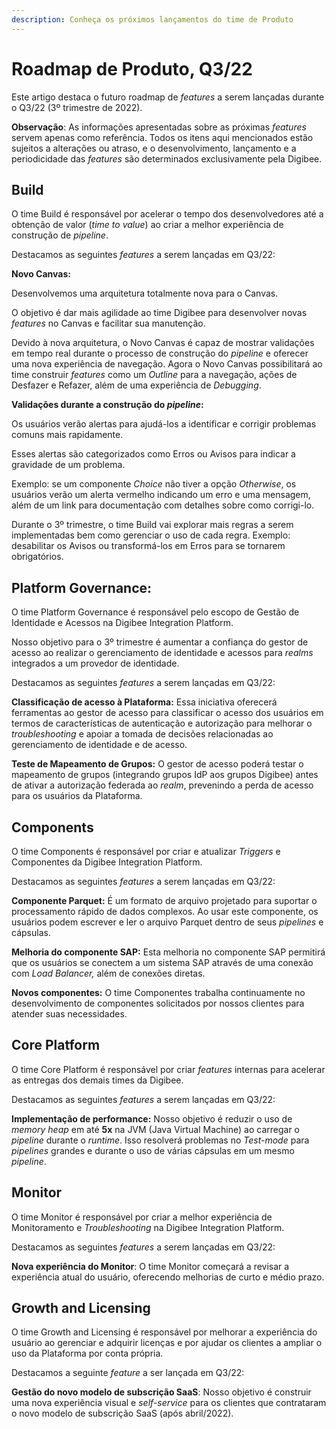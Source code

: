```yaml
---
description: Conheça os próximos lançamentos do time de Produto
---
```


# Roadmap de Produto, Q3/22

Este artigo destaca o futuro roadmap de _features_ a serem lançadas durante o Q3/22 (3º trimestre de 2022).

**Observação**: As informações apresentadas sobre as próximas _features_ servem apenas como referência. Todos os itens aqui mencionados estão sujeitos a alterações ou atraso, e o desenvolvimento, lançamento e a periodicidade das _features_ são determinados exclusivamente pela Digibee.

## Build <a href="#h_49f9930331" id="h_49f9930331"></a>

O time Build é responsável por acelerar o tempo dos desenvolvedores até a obtenção de valor (_time to value_) ao criar a melhor experiência de construção de _pipeline_.

Destacamos as seguintes _features_ a serem lançadas em Q3/22:

**Novo Canvas:**

Desenvolvemos uma arquitetura totalmente nova para o Canvas.

O objetivo é dar mais agilidade ao time Digibee para desenvolver novas _features_ no Canvas e facilitar sua manutenção.

Devido à nova arquitetura, o Novo Canvas é capaz de mostrar validações em tempo real durante o processo de construção do _pipeline_ e oferecer uma nova experiência de navegação. Agora o Novo Canvas possibilitará ao time construir _features_ como um _Outline_ para a navegação, ações de Desfazer e Refazer, além de uma experiência de _Debugging_.

**Validações durante a construção do **_**pipeline**_**:**

Os usuários verão alertas para ajudá-los a identificar e corrigir problemas comuns mais rapidamente.

Esses alertas são categorizados como Erros ou Avisos para indicar a gravidade de um problema.

Exemplo: se um componente _Choice_ não tiver a opção _Otherwise_, os usuários verão um alerta vermelho indicando um erro e uma mensagem, além de um link para documentação com detalhes sobre como corrigi-lo.

Durante o 3º trimestre, o time Build vai explorar mais regras a serem implementadas bem como gerenciar o uso de cada regra. Exemplo: desabilitar os Avisos ou transformá-los em Erros para se tornarem obrigatórios.

## Platform Governance: <a href="#h_ec65e1f7bc" id="h_ec65e1f7bc"></a>

O time Platform Governance é responsável pelo escopo de Gestão de Identidade e Acessos na Digibee Integration Platform.

Nosso objetivo para o 3º trimestre é aumentar a confiança do gestor de acesso ao realizar o gerenciamento de identidade e acessos para _realms_ integrados a um provedor de identidade.

Destacamos as seguintes _features_ a serem lançadas em Q3/22:

**Classificação de acesso à Plataforma:** Essa iniciativa oferecerá ferramentas ao gestor de acesso para classificar o acesso dos usuários em termos de características de autenticação e autorização para melhorar o _troubleshooting_ e apoiar a tomada de decisões relacionadas ao gerenciamento de identidade e de acesso.

**Teste de Mapeamento de Grupos:** O gestor de acesso poderá testar o mapeamento de grupos (integrando grupos IdP aos grupos Digibee) antes de ativar a autorização federada ao _realm_, prevenindo a perda de acesso para os usuários da Plataforma.

## Components <a href="#h_74fef86296" id="h_74fef86296"></a>

O time Components é responsável por criar e atualizar _Triggers_ e Componentes da Digibee Integration Platform.

Destacamos as seguintes _features_ a serem lançadas em Q3/22:

**Componente Parquet:** É um formato de arquivo projetado para suportar o processamento rápido de dados complexos. Ao usar este componente, os usuários podem escrever e ler o arquivo Parquet dentro de seus _pipelines_ e cápsulas.

**Melhoria do componente SAP:** Esta melhoria no componente SAP permitirá que os usuários se conectem a um sistema SAP através de uma conexão com _Load Balancer,_ além de conexões diretas.

**Novos componentes:** O time Componentes trabalha continuamente no desenvolvimento de componentes solicitados por nossos clientes para atender suas necessidades.

## Core Platform <a href="#h_b0fff13d78" id="h_b0fff13d78"></a>

O time Core Platform é responsável por criar _features_ internas para acelerar as entregas dos demais times da Digibee.

Destacamos as seguintes _features_ a serem lançadas em Q3/22:

**Implementação de performance:** Nosso objetivo é reduzir o uso de _memory heap_ em até **5x** na JVM (Java Virtual Machine) ao carregar o _pipeline_ durante o _runtime_. Isso resolverá problemas no _Test-mode_ para _pipelines_ grandes e durante o uso de várias cápsulas em um mesmo _pipeline_.

## Monitor <a href="#h_981328b301" id="h_981328b301"></a>

O time Monitor é responsável por criar a melhor experiência de Monitoramento e _Troubleshooting_ na Digibee Integration Platform.

Destacamos as seguintes _features_ a serem lançadas em Q3/22:

**Nova experiência do Monitor**: O time Monitor começará a revisar a experiência atual do usuário, oferecendo melhorias de curto e médio prazo.

## Growth and Licensing <a href="#h_d9b45b3b12" id="h_d9b45b3b12"></a>

O time Growth and Licensing é responsável por melhorar a experiência do usuário ao gerenciar e adquirir licenças e por ajudar os clientes a ampliar o uso da Plataforma por conta própria.

Destacamos a seguinte _feature_ a ser lançada em Q3/22:

**Gestão do novo modelo de subscrição SaaS**: Nosso objetivo é construir uma nova experiência visual e _self-service_ para os clientes que contrataram o novo modelo de subscrição SaaS (após abril/2022).
